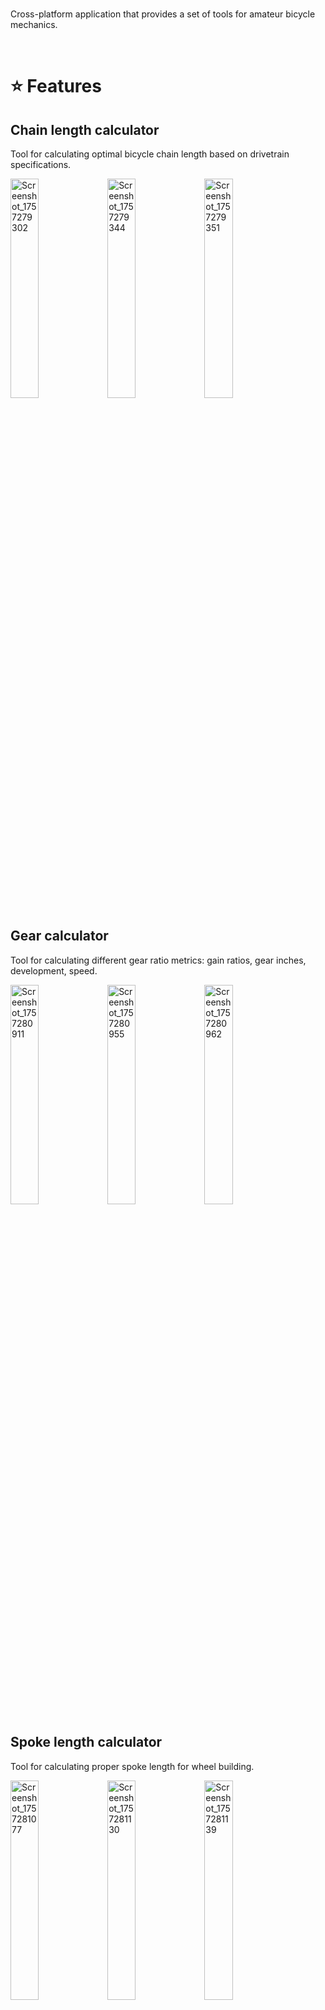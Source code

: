 </br>

Cross-platform application that provides a set of tools for amateur bicycle mechanics.

</br>

# :star: Features

## Chain length calculator

Tool for calculating optimal bicycle chain length based on drivetrain specifications.

<img width="30%" alt="Screenshot_1757279302" src="https://github.com/user-attachments/assets/3f525cdb-1b56-4c46-ac94-6a80fbebadaa" />
<img width="30%" alt="Screenshot_1757279344" src="https://github.com/user-attachments/assets/8d41327f-3667-4651-af47-495ec8ec12d6" />
<img width="30%" alt="Screenshot_1757279351" src="https://github.com/user-attachments/assets/cb3aa67d-e881-4cc8-88d8-9dbf38c14773" />

## Gear calculator

Tool for calculating different gear ratio metrics: gain ratios, gear inches, development, speed.

<img width="30%" alt="Screenshot_1757280911" src="https://github.com/user-attachments/assets/9f6c3a5e-c772-43b2-88d6-2f9ae9dcc80d" />
<img width="30%" alt="Screenshot_1757280955" src="https://github.com/user-attachments/assets/42ae9dd0-cef2-4e78-9fb3-3f1881971d00" />
<img width="30%" alt="Screenshot_1757280962" src="https://github.com/user-attachments/assets/6507e576-b798-45b6-b234-a94435c503b6" />

## Spoke length calculator

Tool for calculating proper spoke length for wheel building.

<img width="30%" alt="Screenshot_1757281077" src="https://github.com/user-attachments/assets/b0b5afc9-e10d-4cea-9ad5-19db4da40755" />
<img width="30%" alt="Screenshot_1757281130" src="https://github.com/user-attachments/assets/a4719d15-5ea7-4dd7-8b21-4d3e880c7539" />
<img width="30%" alt="Screenshot_1757281139" src="https://github.com/user-attachments/assets/6ef9e41b-09e8-4e49-b628-e97d94f38392" />

## Customization & Accessibility

Cross-platform app (Windows, Android, iOS). <br/>
Globalization (English, French). <br/>
Light and dark mode. <br/>
Selection of preferred units of measurement (default app units).  <br/>
Strong input verification and error management.

<img width="30%" alt="Screenshot_1757282553" src="https://github.com/user-attachments/assets/c485e1f0-7afd-428c-9fc8-df7459e3d94f" />
<img width="30%" alt="Screenshot_1757281666" src="https://github.com/user-attachments/assets/bb2c3f87-ba83-44c4-bfc3-ccc4bc4d658e" />
<img width="30%" alt="Screenshot_1757282448" src="https://github.com/user-attachments/assets/6adbbcf3-84de-47af-bbe0-e77c7dcfded5" />



# :rocket: Tech Stack

- **Frontend**: Avalonia ([Avalonia](https://github.com/AvaloniaUI/Avalonia)), Semi Avalonia ([Semi.Avalonia](https://github.com/irihitech/Semi.Avalonia))
- **Backend**: .NET 9 (C#), MVVM


# :clap: Credits
This app uses calculations and observations published by the legendary bicycle mechanic and cycling guru:  <br/>
<b>Sheldon Brown</b>. <br/>
You will find a huge knowledge base on his website for an in-depth understanding of all aspects of bicycle mechanics:  <br/>
[https://sheldonbrown.com](https://sheldonbrown.com)

<br/>




